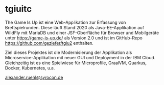 # tgiuitc
The Game Is Up ist eine Web-Applikation zur Erfassung von Brettspielrunden.
Diese läuft Stand 2020 als Java-EE-Applikation auf WildFly mit MariaDB und einer JSF-Oberfläche für Browser und Mobilgeräte unter https://game-is-up.de/ als Version 2.0 und ist im GitHub-Repo https://github.com/geziefer/tgiu2 enthalten.

Ziel dieses Projektes ist die Modernisierung der Applikation als Microservice-Applikation mit neuer GUI und Deployment in der IBM Cloud. Gleichzeitig ist es eine Spielwiese für Microprofile, GraalVM, Quarkus, Docker, Kubernetes, u.a.

alexander.ruehl@syrocon.de

